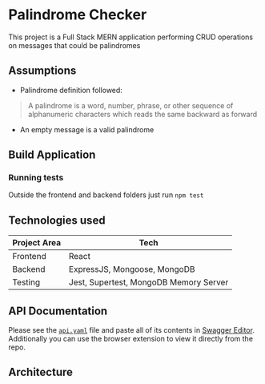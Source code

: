 # Palindrome Checker

This project is a Full Stack MERN application performing CRUD operations on messages that could be palindromes

## Assumptions

-   Palindrome definition followed:

> A palindrome is a word, number, phrase, or other sequence of alphanumeric characters which reads the same backward as forward

-   An empty message is a valid palindrome

## Build Application

### Running tests

Outside the frontend and backend folders just run `npm test`

## Technologies used

| Project Area | Tech                                   |
| ------------ | -------------------------------------- |
| Frontend     | React                                  |
| Backend      | ExpressJS, Mongoose, MongoDB           |
| Testing      | Jest, Supertest, MongoDB Memory Server |

## API Documentation

Please see the [`api.yaml`]() file and paste all of its contents in [Swagger Editor](https://editor.swagger.io/). Additionally you can use the browser extension to view it directly from the repo.

## Architecture
